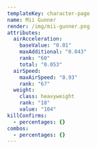 ```yaml
---
templateKey: character-page
name: Mii Gunner
render: /img/mii-gunner.png
attributes:
  airAcceleration:
    baseValue: "0.01"
    maxAdditional: "0.043"
    rank: "60"
    total: "0.053"
  airSpeed:
    maxAirSpeed: "0.93"
    rank: "67"
  weight:
    class: heavyweight
    rank: "18"
    value: "104"
killConfirms:
  - percentages: {}
combos:
  - percentages: {}
---
```

